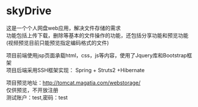 # skyDrive
这是一个个人网盘web应用，解决文件存储的需求  
功能包括上传下载，删除等基本的文件操作的功能，还包括分享功能和预览功能(视频预览目前只能预览指定编码格式的文件)  

项目前端使用jsp页面承载html，css，js等内容，使用了Jquery库和Bootstrap框架  
项目后端采用SSH框架实现： Spring + Struts2 +Hibernate  

项目预览地址：http://tomcat.magatia.com/webstorage/  
    仅供预览，不开放注册  
    测试账户：test,密码：test  


